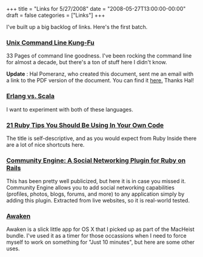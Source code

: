 +++
title = "Links for 5/27/2008"
date = "2008-05-27T13:00:00-00:00"
draft = false
categories = ["Links"]
+++

I've built up a big backlog of links. Here's the first batch.

### [Unix Command Line Kung-Fu](http://www.scribd.com/full/2933314?access_key=key-2lwqsfr2e5s00wi1ztjf)

33 Pages of command line goodness. I've been rocking the command line
for almost a decade, but there's a ton of stuff here I didn't know.

**Update** : Hal Pomeranz, who created this document, sent me an email
with a link to the PDF version of the document. You can find it
[here.](http://www.deer-run.com/~hal/UnixCommandLineKungFu.pdf) Thanks
Hal!

### [Erlang vs. Scala](http://yarivsblog.com/articles/2008/05/18/erlang-vs-scala/)

I want to experiment with both of these languages.

### [21 Ruby Tips You Should Be Using In Your Own Code](http://www.rubyinside.com/21-ruby-tricks-902.html)

The title is self-descriptive, and as you would expect from Ruby Inside
there are a lot of nice shortcuts here.

### [Community Engine: A Social Networking Plugin for Ruby on Rails](http://missingmethod.brunobornsztein.com/projects/community_engine/)

This has been pretty well publicized, but here it is in case you missed
it. Community Engine allows you to add social networking capabilities
(profiles, photos, blogs, forums, and more) to any application simply by
adding this plugin. Extracted from live websites, so it is real-world
tested.

### [Awaken](http://desktopvibes.com/awaken-review/)

Awaken is a slick little app for OS X that I picked up as part of the
MacHeist bundle. I've used it as a timer for those occassions when I
need to force myself to work on something for "Just 10 minutes", but
here are some other uses.

